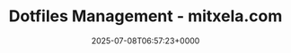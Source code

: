 ---
title: Dotfiles Management - mitxela.com
slug: 20250708T065723
date: 2025-07-08T06:57:23+0000
params:
  url: https://mitxela.com/projects/dotfiles_management
tags:
- dotfiles
- git
- to-read
---